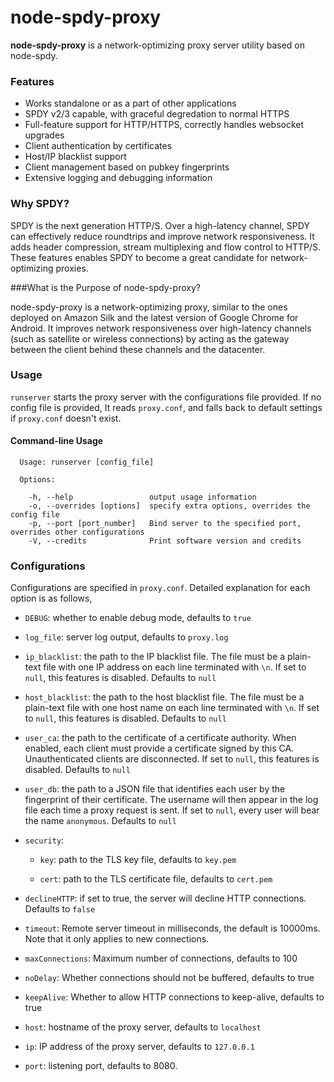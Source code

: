 node-spdy-proxy
===============

**node-spdy-proxy** is a network-optimizing proxy server utility based on node-spdy.

### Features

* Works standalone or as a part of other applications
* SPDY v2/3 capable, with graceful degredation to normal HTTPS
* Full-feature support for HTTP/HTTPS, correctly handles websocket upgrades
* Client authentication by certificates
* Host/IP blacklist support
* Client management based on pubkey fingerprints
* Extensive logging and debugging information

### Why SPDY?

SPDY is the next generation HTTP/S. Over a high-latency channel,
SPDY can effectively reduce roundtrips and improve 
network responsiveness. It adds header compression, stream multiplexing and flow control to HTTP/S. These features enables SPDY to become a great candidate for network-optimizing proxies.

###What is the Purpose of node-spdy-proxy?

node-spdy-proxy is a network-optimizing proxy, similar to the ones deployed on Amazon Silk and the latest version of Google Chrome for Android. It improves network responsiveness over high-latency channels (such as satellite or wireless connections) by acting as the gateway between the client behind these channels and the datacenter. 

### Usage

`runserver` starts the proxy server with the
configurations file provided. If no config file is provided, It reads `proxy.conf`, and falls back
to default settings if `proxy.conf` doesn't exist.

#### Command-line Usage

```
  Usage: runserver [config_file]

  Options:

    -h, --help                 output usage information
    -o, --overrides [options]  specify extra options, overrides the config file
    -p, --port [port_number]   Bind server to the specified port, overrides other configurations
    -V, --credits              Print software version and credits
```

### Configurations

Configurations are specified in `proxy.conf`. Detailed explanation for each option is as follows,

* `DEBUG`: whether to enable debug mode, defaults to `true`

* `log_file`: server log output, defaults to `proxy.log`

* `ip_blacklist`: the path to the IP blacklist file. The file must be a plain-text file with one IP address on each line terminated with `\n`. If set to `null`, this features is disabled. Defaults to `null`

* `host_blacklist`: the path to the host blacklist file. The file must be a plain-text file with one host name on each line terminated with `\n`. If set to `null`, this features is disabled. Defaults to `null`

* `user_ca`: the path to the certificate of a certificate authority. When enabled, each client must provide a certificate signed by this CA. Unauthenticated clients are disconnected. If set to `null`, this features is disabled. Defaults to `null`

* `user_db`: the path to a JSON file that identifies each user by the fingerprint of their certificate. The username will then appear in the log file each time a proxy request is sent. If set to `null`, every user will bear the name `anonymous`. Defaults to `null`

* `security`:

  - `key`: path to the TLS key file, defaults to `key.pem`

  - `cert`: path to the TLS certificate file, defaults to `cert.pem`


* `declineHTTP`: if set to true, the server will decline HTTP connections. Defaults to `false`

* `timeout`: Remote server timeout in milliseconds, the default is 10000ms. Note that it only applies to new connections.

* `maxConnections`: Maximum number of connections, defaults to 100

* `noDelay`: Whether connections should not be buffered, defaults to true

* `keepAlive`: Whether to allow HTTP connections to keep-alive, defaults to true

* `host`: hostname of the proxy server, defaults to `localhost`

* `ip`: IP address of the proxy server, defaults to `127.0.0.1`

* `port`: listening port, defaults to 8080.
